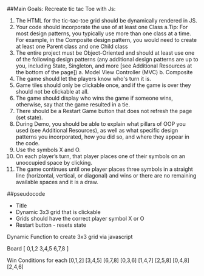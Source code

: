 ##Main Goals: 
Recreate tic tac Toe with Js:

1. The HTML for the tic-tac-toe grid should be dynamically rendered in JS.
2. Your code should incorporate the use of at least one Class 
    a.Tip: For most design patterns, you typically use more than one class at a time. For example, in the Composite design pattern, you would need to create at least one Parent class and one Child class
3. The entire project must be Object-Oriented and should at least use one of the following design patterns (any additional design patterns are up to you, including State, Singleton, and more [see Additional Resources at the bottom of the page])
a. Model View Controller (MVC)
b. Composite
4. The game should let the players know who's turn it is.
5. Game tiles should only be clickable once, and if the game is over they should not be clickable at all.
6. The game should display who wins the game if someone wins, otherwise, say that the game resulted in a tie.
7. There should be a Restart Game button that does not refresh the page (set state).
8. During Demo, you should be able to explain what pillars of OOP you used (see Additional Resources), as well as what specific design patterns you incorporated, how you did so, and where they appear in the code.
9. Use the symbols X and O.
10. On each player’s turn, that player places one of their symbols on an unoccupied space by clicking.
11. The game continues until one player places three symbols in a straight line (horizontal, vertical, or diagonal) and wins or there are no remaining available spaces and it is a draw.


##pseudocode

* Title
* Dynamic 3x3 grid that is clickable
* Grids should have the correct player symbol X or O
* Restart button - resets state

Dynamic Function to create 3x3 grid via javascript

Board [
    0,1,2
    3,4,5
    6,7,8
]

Win Conditions for each 
[0,1,2] [3,4,5] [6,7,8]
[0,3,6] [1,4,7] [2,5,8]
[0,4,8] [2,4,6]



